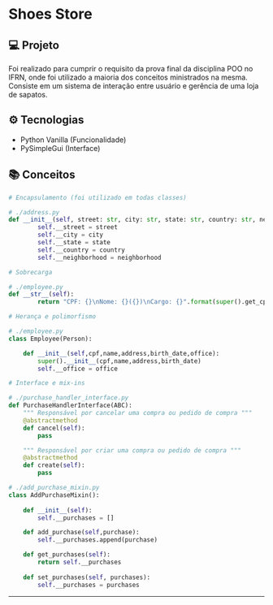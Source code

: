 # Shoes Store

## 💻 Projeto
Foi realizado para cumprir o requisito da prova final da disciplina POO no IFRN, onde foi utilizado a maioria dos conceitos ministrados na mesma. Consiste em um sistema de interação entre usuário e gerência de uma loja de sapatos.

## ⚙️ Tecnologias
- Python Vanilla (Funcionalidade)
- PySimpleGui (Interface)

## 📚 Conceitos

``` python
# Encapsulamento (foi utilizado em todas classes)

# ./address.py
def __init__(self, street: str, city: str, state: str, country: str, neighborhood: str) -> None:
        self.__street = street
        self.__city = city
        self.__state = state
        self.__country = country
        self.__neighborhood = neighborhood

```
``` python
# Sobrecarga

# ./employee.py
def __str__(self):
        return "CPF: {}\nNome: {}({})\nCargo: {}".format(super().get_cpf(),super().get_name(),super().get_birth_date(),self.__office)
```
```python
# Herança e polimorfismo

# ./employee.py
class Employee(Person):

    def __init__(self,cpf,name,address,birth_date,office):
        super().__init__(cpf,name,address,birth_date)
        self.__office = office
```
```python
# Interface e mix-ins

# ./purchase_handler_interface.py
def PurchaseHandlerInterface(ABC):
    """ Responsável por cancelar uma compra ou pedido de compra """
    @abstractmethod
    def cancel(self):
        pass

    """ Responsável por criar uma compra ou pedido de compra """
    @abstractmethod
    def create(self):
        pass

# ./add_purchase_mixin.py
class AddPurchaseMixin():
    
    def __init__(self):
        self.__purchases = []

    def add_purchase(self,purchase):
        self.__purchases.append(purchase)

    def get_purchases(self):
        return self.__purchases
    
    def set_purchases(self, purchases):
        self.__purchases = purchases
```
---
